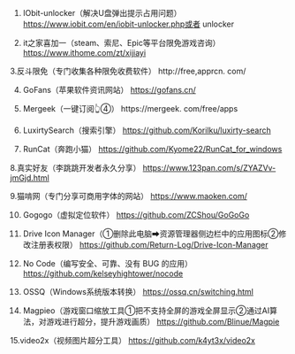 1. lObit-unlocker（解决U盘弹出提示占用问题）https://www.iobit.com/en/iobit-unlocker.php或者
unlocker

2. it之家喜加一（steam、索尼、Epic等平台限免游戏咨询）
https://www.ithome.com/zt/xijiayi

3.反斗限免（专门收集各种限免收费软件）
http://free,apprcn. com/

4. GoFans（苹果软件资讯网站）
https://gofans.cn/

5. Mergeek（一键订阅👆④）
https://mergeek. com/free/apps

6. LuxirtySearch（搜索引擎）
https://github.com/Korilku/luxirty-search

7. RunCat（奔跑小猫）
https://github.com/Kyome22/RunCat_for_windows

8.真实好友（李跳跳开发者永久分享）
https://www.123pan.com/s/ZYAZVv-jmGjd.html

9.猫啃网（专门分享可商用字体的网站）
https://www.maoken.com/

10. Gogogo（虚拟定位软件）
https://github.com/ZCShou/GoGoGo

11. Drive Icon Manager（①删除此电脑➡资源管理器侧边栏中的应用图标②修改注册表权限）
https://github.com/Return-Log/Drive-Icon-Manager

12. No Code（编写安全、可靠、没有 BUG 的应用）
https://github.com/kelseyhightower/nocode

13. OSSQ（Windows系统版本转换）
https://ossq.cn/switching.html

14. Magpieo（游戏窗口缩放工具①把不支持全屏的游戏全屏显示②通过AI算法，对游戏进行超分，提升游戏画质）
https://github.com/Blinue/Magpie

15.video2x（视频图片超分工具）
https://github.com/k4yt3x/video2x




